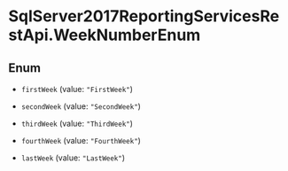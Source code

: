 # SqlServer2017ReportingServicesRestApi.WeekNumberEnum

## Enum


* `firstWeek` (value: `"FirstWeek"`)

* `secondWeek` (value: `"SecondWeek"`)

* `thirdWeek` (value: `"ThirdWeek"`)

* `fourthWeek` (value: `"FourthWeek"`)

* `lastWeek` (value: `"LastWeek"`)


